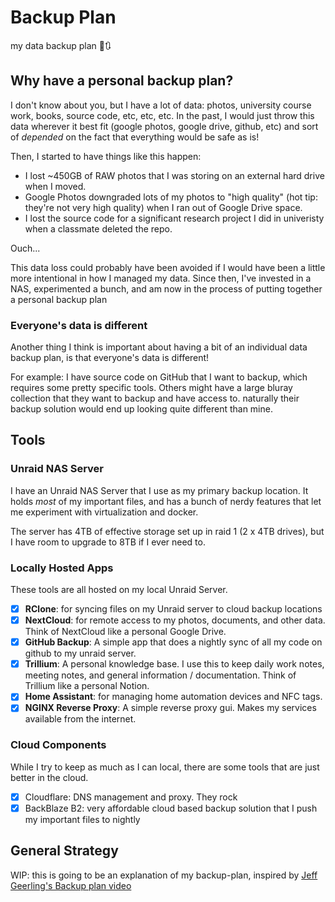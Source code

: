 # Backup Plan
my data backup plan 💾🔃

## Why have a personal backup plan?
I don't know about you, but I have a lot of data: photos, university course work, books, source code, etc, etc, etc. In the past, I would just throw this data wherever it best fit (google photos, google drive, github, etc) and sort of *depended* on the fact that everything would be safe as is! 

Then, I started to have things like this happen: 
- I lost ~450GB of RAW photos that I was storing on an external hard drive when I moved.
- Google Photos downgraded lots of my photos to "high quality" (hot tip: they're not very high quality) when I ran out of Google Drive space. 
-  I lost the source code for a significant research project I did in univeristy when a classmate deleted the repo. 

Ouch... 

This data loss could probably have been avoided if I would have been a little more intentional in how I managed my data. Since then, I've invested in a NAS, experimented a bunch, and am now in the process of putting together a personal backup plan 

### Everyone's data is different
Another thing I think is important about having a bit of an individual data backup plan, is that everyone's data is different! 

For example: I have source code on GitHub that I want to backup, which requires some pretty specific tools. Others might have a large bluray collection that they want to backup and have access to. naturally their backup solution would end up looking quite different than mine. 

## Tools 

### Unraid NAS Server
I have an Unraid NAS Server that I use as my primary backup location. It holds *most* of my important files, and has a bunch of nerdy features that let me experiment with virtualization and docker. 
 
The server has 4TB of effective storage set up in raid 1 (2 x 4TB drives), but I have room to upgrade to 8TB if I ever need to.  

### Locally Hosted Apps
These tools are all hosted on my local Unraid Server. 

- [x] **RClone**: for syncing files on my Unraid server to cloud backup locations
- [x] **NextCloud**: for remote access to my photos, documents, and other data. Think of NextCloud like a personal Google Drive.
- [x]  **GitHub Backup**: A simple app that does a nightly sync of all my code on github to my unraid server.
- [x] **Trillium**: A personal knowledge base. I use this to keep daily work notes, meeting notes, and general information / documentation. Think of Trillium like a personal Notion. 
- [x] **Home Assistant**: for managing home automation devices and NFC tags. 
- [x] **NGINX Reverse Proxy**: A simple reverse proxy gui. Makes my services available from the internet. 

### Cloud Components
While I try to keep as much as I can local, there are some tools that are just better in the cloud. 

- [x] Cloudflare: DNS management and proxy. They rock
- [x] BackBlaze B2: very affordable cloud based backup solution that I push my important files to nightly

## General Strategy

WIP: this is going to be an explanation of my backup-plan, inspired by [Jeff Geerling's Backup plan video](https://www.youtube.com/watch?v=S0KZ5iXTkzg)
